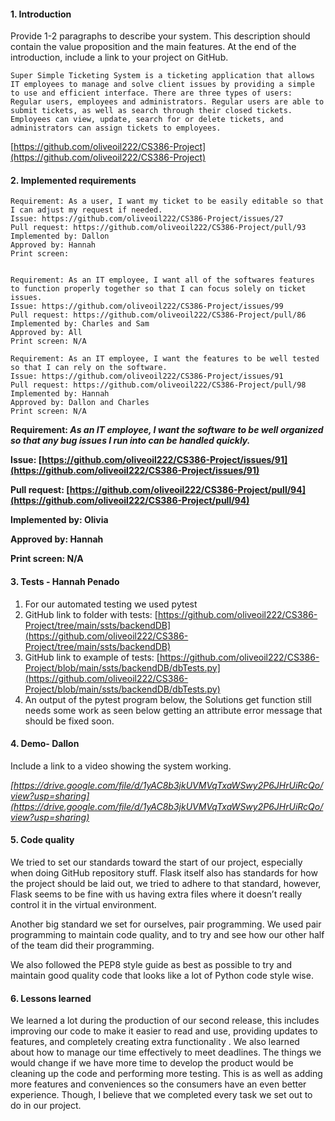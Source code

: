 

#### **1. Introduction**

Provide 1-2 paragraphs to describe your system. This description should contain the value proposition and the main features. At the end of the introduction, include a link to your project on GitHub.

	Super Simple Ticketing System is a ticketing application that allows IT employees to manage and solve client issues by providing a simple to use and efficient interface. There are three types of users: Regular users, employees and administrators. Regular users are able to submit tickets, as well as search through their closed tickets. Employees can view, update, search for or delete tickets, and administrators can assign tickets to employees. 

[https://github.com/oliveoil222/CS386-Project](https://github.com/oliveoil222/CS386-Project)


#### **2. Implemented requirements**


```
Requirement: As a user, I want my ticket to be easily editable so that I can adjust my request if needed.
Issue: https://github.com/oliveoil222/CS386-Project/issues/27
Pull request: https://github.com/oliveoil222/CS386-Project/pull/93
Implemented by: Dallon
Approved by: Hannah
Print screen: 


Requirement: As an IT employee, I want all of the softwares features to function properly together so that I can focus solely on ticket issues.
Issue: https://github.com/oliveoil222/CS386-Project/issues/99
Pull request: https://github.com/oliveoil222/CS386-Project/pull/86
Implemented by: Charles and Sam
Approved by: All
Print screen: N/A

Requirement: As an IT employee, I want the features to be well tested so that I can rely on the software.
Issue: https://github.com/oliveoil222/CS386-Project/issues/91
Pull request: https://github.com/oliveoil222/CS386-Project/pull/98
Implemented by: Hannah
Approved by: Dallon and Charles
Print screen: N/A
```


**Requirement: _As an IT employee, I want the software to be well organized so that any bug issues I run into can be handled quickly._**

**Issue: [https://github.com/oliveoil222/CS386-Project/issues/91](https://github.com/oliveoil222/CS386-Project/issues/91)**

**Pull request: [https://github.com/oliveoil222/CS386-Project/pull/94](https://github.com/oliveoil222/CS386-Project/pull/94)**

**Implemented by: Olivia**

**Approved by: Hannah**

**Print screen: N/A**

  


#### **3. Tests - Hannah Penado**



1. For our automated testing we used pytest
2. GitHub link to folder with tests: [https://github.com/oliveoil222/CS386-Project/tree/main/ssts/backendDB](https://github.com/oliveoil222/CS386-Project/tree/main/ssts/backendDB)
3. GitHub link to example of tests: [https://github.com/oliveoil222/CS386-Project/blob/main/ssts/backendDB/dbTests.py](https://github.com/oliveoil222/CS386-Project/blob/main/ssts/backendDB/dbTests.py)
4.  An output of the pytest program below, the Solutions get function still needs some work as seen below getting an attribute error message that should be fixed soon.

    





#### **4. Demo- Dallon**

Include a link to a video showing the system working.

_[https://drive.google.com/file/d/1yAC8b3jkUVMVqTxaWSwy2P6JHrUiRcQo/view?usp=sharing](https://drive.google.com/file/d/1yAC8b3jkUVMVqTxaWSwy2P6JHrUiRcQo/view?usp=sharing)_




#### **5. Code quality**

We tried to set our standards toward the start of our project, especially when doing GitHub repository stuff. Flask itself also has standards for how the project should be laid out, we tried to adhere to that standard, however, Flask seems to be fine with us having extra files where it doesn’t really control it in the virtual environment.

Another big standard we set for ourselves, pair programming. We used pair programming to maintain code quality, and to try and see how our other half of the team did their programming.

We also followed the PEP8 style guide as best as possible to try and maintain good quality code that looks like a lot of Python code style wise.


#### **6. Lessons learned** 

We learned a lot during the production of our second release, this includes improving our code to make it easier to read and use, providing updates to features, and completely creating extra functionality . We also learned about how to manage our time effectively to meet deadlines. The things we would change if we have more time to develop the product would be cleaning up the code and performing more testing. This is as well as adding more features and conveniences so the consumers have an even better experience. Though, I believe that we completed every task we set out to do in our project.
